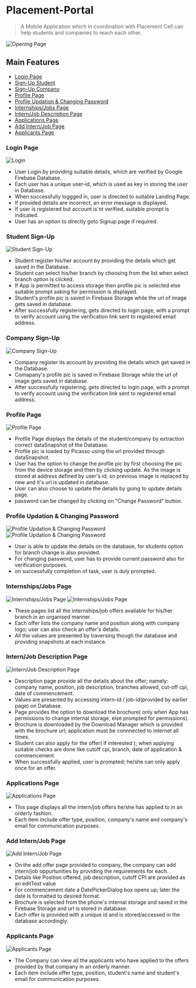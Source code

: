# Placement-Portal
> A Mobile Application which in coordination with Placement Cell can help students and companies to reach each other.

![Opening Page](https://github.com/Harshal-13/Placement-Portal/blob/master/Placement/app/appImages/start_screen.jpg)

## Main Features
- [Login Page](#login-page)
- [Sign-Up Student](#student-sign-up)
- [Sign-Up Company](#company-sign-up)
- [Profile Page](#profile-page)
- [Profile Updation & Changing Password](#profile-updation--changing-password)
- [Internships/Jobs Page](#internshipsjobs-page)
- [Intern/Job Description Page](#internjob-description-page)
- [Applications Page](#applications-page)
- [Add Intern/Job Page](#add-internjob-page)
- [Applicants Page](#applicants-page)

### Login Page
![Login](https://github.com/Harshal-13/Placement-Portal/blob/master/Placement/app/appImages/login_student.jpg)
- User Login by providing suitable details, which are verified by Google Firebase Database.
- Each user has a unique user-id, which is used as key in storing the user in Database.
- When successfully loggged in, user is directed to suitable Landing Page.
- If provided details are incorrect, an error message is displayed.
- If user is registered but account is'nt verified, suitable prompt is indicated.
- User has an option to directly goto Signup page if required.

### Student Sign-Up 
![Student Sign-Up](https://github.com/Harshal-13/Placement-Portal/blob/master/Placement/app/appImages/signup_student.jpg)
- Student register his/her account by providing the details which get saved in the Database.
- Student can select his/her branch by choosing from the list when select branch option is clicked.
- If App is permitted to access storage then profile pic is selected else suitable prompt asking for permission is displayed.
- Student's profile pic is saved in Firebase Storage while the url of image gets saved in database.
- After successfully registering, gets directed to login page, with a prompt to verify account using the verification link sent to registered email address.

### Company Sign-Up
![Company Sign-Up](https://github.com/Harshal-13/Placement-Portal/blob/master/Placement/app/appImages/signup_company.jpg)
- Company register its account by providing the details which get saved in the Database.
- Comapany's profile pic is saved in Firebase Storage while the url of image gets saved in database.
- After successfully registering, gets directed to login page, with a prompt to verify account using the verification link sent to registered email address.

### Profile Page
![Profile Page](https://github.com/Harshal-13/Placement-Portal/blob/master/Placement/app/appImages/profile_student.jpg)
- Profile Page displays the details of the student/company by extraction correct dataSnapshot of the Database.
- Profile pic is loaded by Picasso using the url provided through dataSnapshot.
- User has the option to change the profile pic by first choosing the pic from the device storage and then by clicking update. As the image is stored at address defined by user's id; so previous image is replaced by new and it's url is updated in database.
- User can also choose to update the details by going to update details page.
- password can be changed by clicking on "Change Password" button.

### Profile Updation & Changing Password
![Profile Updation & Changing Password](https://github.com/Harshal-13/Placement-Portal/blob/master/Placement/app/appImages/profile_update.jpg)
![Profile Updation & Changing Password](https://github.com/Harshal-13/Placement-Portal/blob/master/Placement/app/appImages/change_password.jpg)
- User is able to update the details on the database, for students option for branch change is also provided.
- For changing password, user has to provide current password also for verification purposes.
- on successfully completion of task, user is duly prompted.

### Internships/Jobs Page
![Internships/Jobs Page](https://github.com/Harshal-13/Placement-Portal/blob/master/Placement/app/appImages/internships.jpg)
![Internships/Jobs Page](https://github.com/Harshal-13/Placement-Portal/blob/master/Placement/app/appImages/jobs.jpg)
- These pages list all the internships/job offers available for his/her branch in an organised manner.
- Each offer lists the company name and position along with company logo; user can also check an offer's details.
- All the values are presented by traversing though the database and providing snapshots at each instance.

### Intern/Job Description Page
![Intern/Job Description Page](https://github.com/Harshal-13/Placement-Portal/blob/master/Placement/app/appImages/intern_description.jpg)
- Description page provide all the details about the offer; namely: company name, position, job description, branches allowed, cut-off cpi, date of commencement.
- Values are presented by accessing intern-id / job-id(provided by earlier page) on Database.
- Page provides the option to download the brochure( only when App has permissions to change internal storage, else prompted for permissions).
- Brochure is downloaded by the Download Manager which is provided with the brochure url; application must be connnected to internet all times.
- Student can also apply for the offer( if interested ); when applying suitable checks are done like cutoff cpi, branch, date of application & commencement.
- When successfully applied, user is prompted; he/she can only apply once for an offer.

### Applications Page
![Applications Page](https://github.com/Harshal-13/Placement-Portal/blob/master/Placement/app/appImages/applications.jpg)
- This page displays all the intern/job offers he/she has applied to in an orderly fashion.
- Each item include offer type, position, company's name and company's email for communication purposes.

### Add Intern/Job Page
![Add Intern/Job Page](https://github.com/Harshal-13/Placement-Portal/blob/master/Placement/app/appImages/applicants.jpg)
- On the add offer page provided to company, the company can add intern/job oppurtunities by providing the requirements for each.
- Details like Position offered, job description, cutoff CPI are provided as an editText value
- For commencement date a DatePickerDialog box opens up; later the date is formatted to desired format.
- Brochure is selected from the phone's internal storage and saved in the Firebase Storage and url is stored in database.
- Each offer is provided with a unique id and is stored/accessed in the database accordingly.

### Applicants Page
![Applicants Page](https://github.com/Harshal-13/Placement-Portal/blob/master/Placement/app/appImages/applicants.jpg)
- The Company can view all the applicants who have applied to the offers provided by that company in an orderly manner.
- Each item include offer type, position, student's name and student's email for communication purposes.